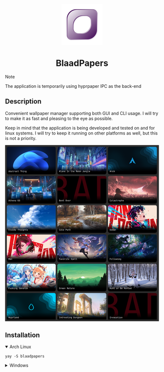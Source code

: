 <div align="center">
    <img src="resources/blaadpapers.svg" alt="BlaadPapersLogo" width="135"/>
    <h1>BlaadPapers</h1>
</div>

> [!NOTE]
> The application is temporarily using hyprpaper IPC as the back-end

## Description
Convenient wallpaper manager supporting both GUI and CLI usage. I will try to make it as fast and pleasing to the eye as possible.

Keep in mind that the application is being developed and tested on and for linux systems. I will try to keep it running on other platforms as well, but this is not a priority.

<div align="center">
    <img src="resources/preview.png" alt="Application preview">
</div>

## Installation
<details open>
    <summary>Arch Linux</summary>
    <pre><code class="language-bash">yay -S blaadpapers</code></pre>
</details>
<details>
    <summary>Windows</summary>
    <p>Expected after adding major features and implementing own wallpaper rendering.</p>
</details>
